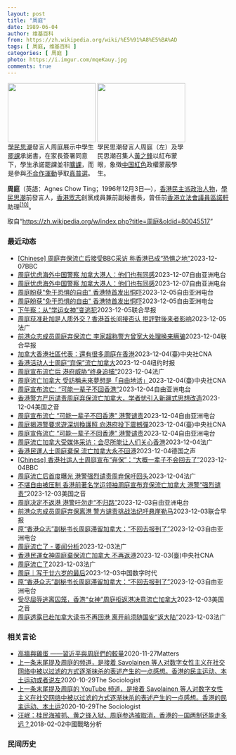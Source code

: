 ```yaml
---
layout: post
title: "周庭"
date: 1989-06-04
author: 维基百科
from: https://zh.wikipedia.org/wiki/%E5%91%A8%E5%BA%AD
tags: [ 周庭, 维基百科 ]
categories: [ 周庭 ]
photo: https://i.imgur.com/mqeKauy.jpg
comments: true
---
```

<div class="mw-content-ltr mw-parser-output" lang="zh" dir="ltr">
<style data-mw-deduplicate="TemplateStyles:r70089473/mw-parser-output/.tmulti">.mw-parser-output .tmulti .thumbinner{display:flex;flex-direction:column}.mw-parser-output .tmulti .trow{display:flex;flex-direction:row;clear:left;flex-wrap:wrap;width:100%;box-sizing:border-box}.mw-parser-output .tmulti .tsingle{margin:1px;float:left}.mw-parser-output .tmulti .theader{clear:both;font-weight:bold;text-align:center;align-self:center;background-color:transparent;width:100%}.mw-parser-output .tmulti .thumbcaption{background-color:transparent}.mw-parser-output .tmulti .text-align-left{text-align:left}.mw-parser-output .tmulti .text-align-right{text-align:right}.mw-parser-output .tmulti .text-align-center{text-align:center}@media all and (max-width:720px){.mw-parser-output .tmulti .thumbinner{width:100%!important;box-sizing:border-box;max-width:none!important;align-items:center}.mw-parser-output .tmulti .trow{justify-content:center}.mw-parser-output .tmulti .tsingle{float:none!important;max-width:100%!important;box-sizing:border-box;text-align:center}.mw-parser-output .tmulti .tsingle .thumbcaption{text-align:left}.mw-parser-output .tmulti .trow>.thumbcaption{text-align:center}}</style><div class="thumb tmulti tright"><div class="thumbinner" style="width:408px;max-width:408px"><div class="trow"><div class="tsingle" style="width:202px;max-width:202px"><div class="thumbimage"><span typeof="mw:File"><a href="/wiki/File:%E9%A6%99%E6%B8%AF%E5%AD%B8%E6%B0%91%E6%80%9D%E6%BD%AE%E5%AE%A3%E4%BD%88926%E4%B8%AD%E5%AD%B8%E7%94%9F%E7%BD%B7%E8%AA%B2%E5%AE%89%E6%8E%92_(2).jpg" class="mw-file-description"><img alt="" src="//upload.wikimedia.org/wikipedia/commons/thumb/f/f4/%E9%A6%99%E6%B8%AF%E5%AD%B8%E6%B0%91%E6%80%9D%E6%BD%AE%E5%AE%A3%E4%BD%88926%E4%B8%AD%E5%AD%B8%E7%94%9F%E7%BD%B7%E8%AA%B2%E5%AE%89%E6%8E%92_%282%29.jpg/200px-%E9%A6%99%E6%B8%AF%E5%AD%B8%E6%B0%91%E6%80%9D%E6%BD%AE%E5%AE%A3%E4%BD%88926%E4%B8%AD%E5%AD%B8%E7%94%9F%E7%BD%B7%E8%AA%B2%E5%AE%89%E6%8E%92_%282%29.jpg" decoding="async" width="200" height="134" class="mw-file-element" srcset="//upload.wikimedia.org/wikipedia/commons/thumb/f/f4/%E9%A6%99%E6%B8%AF%E5%AD%B8%E6%B0%91%E6%80%9D%E6%BD%AE%E5%AE%A3%E4%BD%88926%E4%B8%AD%E5%AD%B8%E7%94%9F%E7%BD%B7%E8%AA%B2%E5%AE%89%E6%8E%92_%282%29.jpg/300px-%E9%A6%99%E6%B8%AF%E5%AD%B8%E6%B0%91%E6%80%9D%E6%BD%AE%E5%AE%A3%E4%BD%88926%E4%B8%AD%E5%AD%B8%E7%94%9F%E7%BD%B7%E8%AA%B2%E5%AE%89%E6%8E%92_%282%29.jpg 1.5x, //upload.wikimedia.org/wikipedia/commons/thumb/f/f4/%E9%A6%99%E6%B8%AF%E5%AD%B8%E6%B0%91%E6%80%9D%E6%BD%AE%E5%AE%A3%E4%BD%88926%E4%B8%AD%E5%AD%B8%E7%94%9F%E7%BD%B7%E8%AA%B2%E5%AE%89%E6%8E%92_%282%29.jpg/400px-%E9%A6%99%E6%B8%AF%E5%AD%B8%E6%B0%91%E6%80%9D%E6%BD%AE%E5%AE%A3%E4%BD%88926%E4%B8%AD%E5%AD%B8%E7%94%9F%E7%BD%B7%E8%AA%B2%E5%AE%89%E6%8E%92_%282%29.jpg 2x" data-file-width="1936" data-file-height="1296"></a></span></div><div class="thumbcaption"><a href="/wiki/%E5%AD%B8%E6%B0%91%E6%80%9D%E6%BD%AE" title="學民思潮">學民思潮</a>發言人周庭展示中學生<a href="/wiki/%E7%BD%B7%E8%AA%B2" title="罷課">罷課</a>承諾書，在家長簽署同意下，學生承諾罷課並非<a href="/wiki/%E6%97%B7%E8%AF%BE" class="mw-disambig" title="旷课">曠課</a>，而是參與<a href="/wiki/%E4%B8%8D%E5%90%88%E4%BD%9C%E9%81%8B%E5%8B%95" title="不合作運動">不合作運動</a>爭取<a href="/wiki/%E7%9C%9F%E6%99%AE%E9%81%B8" title="真普選">真普選</a>。</div></div><div class="tsingle" style="width:202px;max-width:202px"><div class="thumbimage"><span typeof="mw:File"><a href="/wiki/File:%E9%A6%99%E6%B8%AF%E5%AD%B8%E6%B0%91%E6%80%9D%E6%BD%AE%E5%AE%A3%E4%BD%88926%E4%B8%AD%E5%AD%B8%E7%94%9F%E7%BD%B7%E8%AA%B2%E5%AE%89%E6%8E%92_(6).jpg" class="mw-file-description"><img alt="" src="//upload.wikimedia.org/wikipedia/commons/thumb/a/ab/%E9%A6%99%E6%B8%AF%E5%AD%B8%E6%B0%91%E6%80%9D%E6%BD%AE%E5%AE%A3%E4%BD%88926%E4%B8%AD%E5%AD%B8%E7%94%9F%E7%BD%B7%E8%AA%B2%E5%AE%89%E6%8E%92_%286%29.jpg/200px-%E9%A6%99%E6%B8%AF%E5%AD%B8%E6%B0%91%E6%80%9D%E6%BD%AE%E5%AE%A3%E4%BD%88926%E4%B8%AD%E5%AD%B8%E7%94%9F%E7%BD%B7%E8%AA%B2%E5%AE%89%E6%8E%92_%286%29.jpg" decoding="async" width="200" height="134" class="mw-file-element" srcset="//upload.wikimedia.org/wikipedia/commons/thumb/a/ab/%E9%A6%99%E6%B8%AF%E5%AD%B8%E6%B0%91%E6%80%9D%E6%BD%AE%E5%AE%A3%E4%BD%88926%E4%B8%AD%E5%AD%B8%E7%94%9F%E7%BD%B7%E8%AA%B2%E5%AE%89%E6%8E%92_%286%29.jpg/300px-%E9%A6%99%E6%B8%AF%E5%AD%B8%E6%B0%91%E6%80%9D%E6%BD%AE%E5%AE%A3%E4%BD%88926%E4%B8%AD%E5%AD%B8%E7%94%9F%E7%BD%B7%E8%AA%B2%E5%AE%89%E6%8E%92_%286%29.jpg 1.5x, //upload.wikimedia.org/wikipedia/commons/thumb/a/ab/%E9%A6%99%E6%B8%AF%E5%AD%B8%E6%B0%91%E6%80%9D%E6%BD%AE%E5%AE%A3%E4%BD%88926%E4%B8%AD%E5%AD%B8%E7%94%9F%E7%BD%B7%E8%AA%B2%E5%AE%89%E6%8E%92_%286%29.jpg/400px-%E9%A6%99%E6%B8%AF%E5%AD%B8%E6%B0%91%E6%80%9D%E6%BD%AE%E5%AE%A3%E4%BD%88926%E4%B8%AD%E5%AD%B8%E7%94%9F%E7%BD%B7%E8%AA%B2%E5%AE%89%E6%8E%92_%286%29.jpg 2x" data-file-width="1936" data-file-height="1296"></a></span></div><div class="thumbcaption">學民思潮發言人周庭（左）及學民思潮召集人<a href="/wiki/%E9%BB%83%E4%B9%8B%E9%8B%92" title="黃之鋒">黃之鋒</a>以紅布蒙眼，象徵<a href="/wiki/%E4%B8%AD%E5%8D%8E%E4%BA%BA%E6%B0%91%E5%85%B1%E5%92%8C%E5%9B%BD" title="中华人民共和国">中国</a><a href="/wiki/%E7%B4%85%E8%89%B2" class="mw-redirect" title="紅色">紅色</a>政權蒙蔽學生。</div></div></div></div></div>
<p><b>周庭</b>（英語：<span lang="en">Agnes Chow Ting</span>；1996年12月3日<span class="useeditintro" title="Template:BLP editintro">—</span>），<a href="/wiki/%E9%A6%99%E6%B8%AF" title="香港">香港</a><a href="/wiki/%E6%B0%91%E4%B8%BB%E6%B4%BE_(%E9%A6%99%E6%B8%AF)" title="民主派 (香港)">民主派</a><a href="/wiki/%E6%94%BF%E6%B2%BB%E4%BA%BA%E7%89%A9" title="政治人物">政治人物</a>，<a href="/wiki/%E5%AD%B8%E6%B0%91%E6%80%9D%E6%BD%AE" title="學民思潮">學民思潮</a>前發言人，<a href="/wiki/%E9%A6%99%E6%B8%AF%E7%9C%BE%E5%BF%97" title="香港眾志">香港眾志</a>創黨成員兼前副秘書長，曾任前<a href="/wiki/%E9%A6%99%E6%B8%AF%E7%AB%8B%E6%B3%95%E6%9C%83%E8%AD%B0%E5%93%A1" class="mw-redirect" title="香港立法會議員">香港立法會議員</a><a href="/wiki/%E5%8D%80%E8%AB%BE%E8%BB%92" title="區諾軒">區諾軒</a>助理<sup id="cite_ref-10" class="reference"><a href="#cite_note-10">[10]</a></sup>。
</p>
<meta property="mw:PageProp/toc">
</div><!--esi <esi:include src="/esitest-fa8a495983347898/content" /> --><noscript><img src="https://login.wikimedia.org/wiki/Special:CentralAutoLogin/start?type=1x1" alt="" width="1" height="1" style="border: none; position: absolute;"></noscript>
<div class="printfooter" data-nosnippet="">取自“<a dir="ltr" href="https://zh.wikipedia.org/w/index.php?title=周庭&amp;oldid=80045517">https://zh.wikipedia.org/w/index.php?title=周庭&amp;oldid=80045517</a>”</div><div id="recent-news"><h3>最近动态</h3><ul><li><a href="https://nodebe4.github.io/waimei/2023-12-07/Chinese-%E5%91%A8%E5%BA%AD%E5%BC%83%E4%BF%9D%E6%B5%81%E4%BA%A1%E5%90%8E%E6%8E%A5%E5%8F%97BBC%E9%87%87%E8%AE%BF-%E7%A7%B0%E9%A6%99%E6%B8%AF%E5%B7%B2%E6%88%90-%E6%81%90%E6%83%A7%E4%B9%8B%E5%9C%B0" title="[Chinese] 周庭弃保流亡后接受BBC采访 称香港已成“恐惧之地”—— 周庭弃保流亡后接受BBC采访 称香港已成“恐惧之地” 黄思琪（Kelly Ng） BBC记者，发自新加坡 59 分钟...">[Chinese] 周庭弃保流亡后接受BBC采访 称香港已成“恐惧之地”</a><time>2023-12-07</time><a class="tag">BBC</a></li>
<li><a href="https://nodebe4.github.io/waimei/2023-12-07/%E5%91%A8%E5%BA%AD%E5%BF%A7%E8%99%91%E6%B5%B7%E5%A4%96%E4%B8%AD%E5%9B%BD%E8%AD%A6%E5%AF%9F-%E5%8A%A0%E6%8B%BF%E5%A4%A7%E6%B8%AF%E4%BA%BA-%E4%BB%96%E4%BB%AC%E4%B9%9F%E6%9C%89%E5%90%8C%E6%84%9F" title="周庭忧虑海外中国警察 加拿大港人：他们也有同感—— 加拿大香港人参与声援香港的民主活动时，总是戴着口罩面罩，想尽办法不曝光身分。 记者柳飞拍摄 流亡加拿大的前&quot;香港众志&quot;成员...">周庭忧虑海外中国警察 加拿大港人：他们也有同感</a><time>2023-12-07</time><a class="tag">自由亚洲电台</a></li>
<li><a href="https://nodebe4.github.io/waimei/2023-12-07/%E5%91%A8%E5%BA%AD%E5%BF%A7%E8%99%91%E6%B5%B7%E5%A4%96%E4%B8%AD%E5%9B%BD%E8%AD%A6%E5%AF%9F-%E5%8A%A0%E6%8B%BF%E5%A4%A7%E6%B8%AF%E4%BA%BA-%E4%BB%96%E4%BB%AC%E4%B9%9F%E6%9C%89%E5%90%8C%E6%84%9F" title="周庭忧虑海外中国警察 加拿大港人：他们也有同感—— 加拿大香港人参与声援香港的民主活动时，总是戴着口罩面罩，想尽办法不曝光身分。 记者柳飞拍摄 流亡加拿大的前&quot;香港众志&quot;成员...">周庭忧虑海外中国警察 加拿大港人：他们也有同感</a><time>2023-12-07</time><a class="tag">自由亚洲电台</a></li>
<li><a href="https://nodebe4.github.io/waimei/2023-12-05/%E5%91%A8%E5%BA%AD%E7%9B%BC%E8%8E%B7-%E5%85%8D%E4%BA%8E%E6%81%90%E6%83%A7%E7%9A%84%E8%87%AA%E7%94%B1-%E9%A6%99%E6%B8%AF%E7%89%B9%E9%A6%96%E5%8F%91%E5%87%BA%E6%81%AB%E5%90%93" title="周庭盼获”免于恐惧的自由” 香港特首发出恫吓—— 前香港众志成员周庭 路透社图片 前香港众志成员周庭宣布弃保流亡后，香港特首李家超做出回应，声言会全力追捕，并狠批周庭&quot;出卖诚信&amp;quo...">周庭盼获"免于恐惧的自由" 香港特首发出恫吓</a><time>2023-12-05</time><a class="tag">自由亚洲电台</a></li>
<li><a href="https://nodebe4.github.io/waimei/2023-12-05/%E5%91%A8%E5%BA%AD%E7%9B%BC%E8%8E%B7-%E5%85%8D%E4%BA%8E%E6%81%90%E6%83%A7%E7%9A%84%E8%87%AA%E7%94%B1-%E9%A6%99%E6%B8%AF%E7%89%B9%E9%A6%96%E5%8F%91%E5%87%BA%E6%81%AB%E5%90%93" title="周庭盼获”免于恐惧的自由” 香港特首发出恫吓—— 前香港众志成员周庭 路透社图片 前香港众志成员周庭宣布弃保流亡后，香港特首李家超做出回应，声言会全力追捕，并狠批周庭“出卖诚信”，瞒骗香港警方。...">周庭盼获"免于恐惧的自由" 香港特首发出恫吓</a><time>2023-12-05</time><a class="tag">自由亚洲电台</a></li>
<li><a href="https://nodebe4.github.io/waimei/2023-12-05/%E4%B8%8B%E5%8D%88%E5%AF%9F-%E4%BB%8E-%E5%AD%A6%E8%BF%90%E5%A5%B3%E7%A5%9E-%E5%8F%98%E9%80%83%E7%8A%AF" title="下午察：从“学运女神”变逃犯—— 曾有“学运女神”称号的前香港众志副秘书长周庭星期天（12月3日）宣布弃保流亡。图为周庭2019年8月30日在香港东区裁判法院获保释后会见媒体。（法新社） 又有一...">下午察：从“学运女神”变逃犯</a><time>2023-12-05</time><a class="tag">联合早报</a></li>
<li><a href="https://nodebe4.github.io/waimei/2023-12-05/%E5%91%A8%E5%BA%AD%E8%8E%B7%E5%87%86%E8%B5%B4%E5%8A%A0%E6%98%AF%E4%BA%BA%E8%B4%A8%E5%A4%96%E4%BA%A4-%E9%A6%99%E6%B8%AF%E9%A6%96%E9%95%BF%E9%97%B4%E6%8E%A5%E5%90%A6%E8%AE%A4-%E6%8B%92%E8%A9%95%E5%B0%8D%E5%BE%8C%E6%9D%A5%E8%80%85%E5%BD%B1%E5%93%8D" title="周庭获准赴加是人质外交？香港首长间接否认 拒評對後来者影响—— 05/12/2023 - 10:09 有「香港民主女神」之称的周庭弃保潜逃一事继续发酵，有不少评论指，中共是期望藉「放生」周庭来纾...">周庭获准赴加是人质外交？香港首长间接否认 拒評對後来者影响</a><time>2023-12-05</time><a class="tag">法广</a></li>
<li><a href="https://nodebe4.github.io/waimei/2023-12-04/%E5%89%8D%E6%B8%AF%E4%BC%97%E5%BF%97%E6%88%90%E5%91%98%E5%91%A8%E5%BA%AD%E5%BC%83%E4%BF%9D%E6%B5%81%E4%BA%A1-%E6%9D%8E%E5%AE%B6%E8%B6%85%E7%A7%B0%E8%AD%A6%E6%96%B9%E6%9B%BE%E5%AE%BD%E5%A4%A7%E5%A4%84%E7%90%86%E6%8D%A2%E6%9D%A5%E7%9E%92%E9%AA%97" title="前港众志成员周庭弃保流亡 李家超称警方曾宽大处理换来瞒骗—— 前香港众志成员周庭弃保前往加拿大留学，表明大概这辈子都不会返港，香港特首李家超星期二（12月5日）在行政会议前记者会上说，警方曾宽大...">前港众志成员周庭弃保流亡 李家超称警方曾宽大处理换来瞒骗</a><time>2023-12-04</time><a class="tag">联合早报</a></li>
<li><a href="https://nodebe4.github.io/waimei/2023-12-04/%E5%8A%A0%E6%8B%BF%E5%A4%A7%E9%A6%99%E6%B8%AF%E7%A4%BE%E5%8D%80%E4%BB%A3%E8%A1%A8-%E9%82%84%E6%9C%89%E5%BE%88%E5%A4%9A%E5%91%A8%E5%BA%AD%E5%9C%A8%E9%A6%99%E6%B8%AF" title="加拿大香港社區代表：還有很多周庭在香港—— （中央社記者程愛芬溫哥華4日專電）前「香港眾志」核心成員周庭決定棄保留在加拿大。她接受加媒採訪時說，最近3年終於了解到什麼是「免於恐懼的自由」。加拿大...">加拿大香港社區代表：還有很多周庭在香港</a><time>2023-12-04</time><a class="tag">(臺)中央社CNA</a></li>
<li><a href="https://nodebe4.github.io/waimei/2023-12-04/%E9%A6%99%E6%B8%AF%E6%B4%BB%E5%8A%A8%E4%BA%BA%E5%A3%AB%E5%91%A8%E5%BA%AD-%E5%BC%83%E4%BF%9D-%E6%B5%81%E4%BA%A1%E5%8A%A0%E6%8B%BF%E5%A4%A7" title="香港活动人士周庭“弃保”流亡加拿大—— 香港民主活动人士周庭在香港大埔的家中被警方逮捕，摄于2020年8月。 Lam Yik Fei for The New York Times 在香港的全面镇...">香港活动人士周庭“弃保”流亡加拿大</a><time>2023-12-04</time><a class="tag">纽约时报</a></li>
<li><a href="https://nodebe4.github.io/waimei/2023-12-04/%E5%91%A8%E5%BA%AD%E5%AE%A3%E5%B8%83%E6%B5%81%E4%BA%A1%E5%90%8E-%E6%B8%AF%E5%BA%9C%E5%A8%81%E8%83%81-%E7%BB%88%E8%BA%AB%E8%BF%BD%E6%8D%95" title="周庭宣布流亡后 港府威胁“终身追捕”—— 05/12/2023 - 00:53 香港民运人士，曾被监禁，如今在加拿大读书的周庭宣布，基于香港形势及自身安全，不会回港，而且是“大概一辈子不会回去了...">周庭宣布流亡后 港府威胁“终身追捕”</a><time>2023-12-04</time><a class="tag">法广</a></li>
<li><a href="https://nodebe4.github.io/waimei/2023-12-04/%E5%91%A8%E5%BA%AD%E6%B5%81%E4%BA%A1%E5%8A%A0%E6%8B%BF%E5%A4%A7-%E5%8F%97%E8%A8%AA%E7%A8%B1%E6%9C%AA%E4%BE%86%E5%A4%A2%E6%83%B3%E6%98%AF-%E8%87%AA%E7%94%B1%E5%9C%B0%E6%B4%BB" title="周庭流亡加拿大 受訪稱未來夢想是「自由地活」—— （中央社記者楊明珠東京4日專電）前「香港眾志」核心成員周庭昨晚在社群媒體發文，指會「棄保」留在加拿大不再返港。她今天接受日媒視訊專訪說明為何不再...">周庭流亡加拿大 受訪稱未來夢想是「自由地活」</a><time>2023-12-04</time><a class="tag">(臺)中央社CNA</a></li>
<li><a href="https://nodebe4.github.io/waimei/2023-12-04/%E5%91%A8%E5%BA%AD%E5%AE%A3%E5%B8%83%E6%B5%81%E4%BA%A1-%E5%8F%AF%E8%83%BD%E4%B8%80%E8%BE%88%E5%AD%90%E4%B8%8D%E5%9B%9E%E9%A6%99%E6%B8%AF" title="周庭宣布流亡: “可能一辈子不回香港”—— 周庭说她出国前被迫与国安游深圳打卡、并写悔过书认错。 路透社资料图片 有香港&quot;民主女神&quot;称号的前香港众志核心成员周庭在社交网站发文...">周庭宣布流亡: “可能一辈子不回香港”</a><time>2023-12-04</time><a class="tag">自由亚洲电台</a></li>
<li><a href="https://nodebe4.github.io/waimei/2023-12-04/%E9%A6%99%E6%B8%AF%E8%AD%A6%E6%96%B9%E4%B8%A5%E5%8E%89%E8%B0%B4%E8%B4%A3%E5%91%A8%E5%BA%AD%E5%BC%83%E4%BF%9D%E6%B5%81%E4%BA%A1%E5%8A%A0%E6%8B%BF%E5%A4%A7-%E5%AD%A6%E8%80%85%E5%BF%A7%E5%BC%95%E5%85%A5%E6%96%B0%E7%96%86%E5%BC%8F%E6%80%9D%E6%83%B3%E6%94%B9%E9%80%A0" title="香港警方严厉谴责周庭弃保流亡加拿大，学者忧引入新疆式思想改造—— Mon, 04 Dec 2023 16:19:20 GMT 资料照：前香港众志副秘书长周庭抵达香港一家法庭。（2020年11月2...">香港警方严厉谴责周庭弃保流亡加拿大，学者忧引入新疆式思想改造</a><time>2023-12-04</time><a class="tag">美国之音</a></li>
<li><a href="https://nodebe4.github.io/waimei/2023-12-04/%E5%91%A8%E5%BA%AD%E5%AE%A3%E5%B8%83%E6%B5%81%E4%BA%A1-%E5%8F%AF%E8%83%BD%E4%B8%80%E8%BE%88%E5%AD%90%E4%B8%8D%E5%9B%9E%E9%A6%99%E6%B8%AF-%E6%B8%AF%E8%AD%A6%E8%B0%B4%E8%B4%A3" title="周庭宣布流亡 “可能一辈子不回香港” 港警谴责—— 周庭说她出国前被迫与国安游深圳打卡、并写悔过书认错。 路透档案照片 有香港&quot;民主女神&quot;称号的前香港众志核心成员周庭，在社交...">周庭宣布流亡 “可能一辈子不回香港” 港警谴责</a><time>2023-12-04</time><a class="tag">自由亚洲电台</a></li>
<li><a href="https://nodebe4.github.io/waimei/2023-12-04/%E5%91%A8%E5%BA%AD%E6%8F%AD%E6%B8%AF%E8%AD%A6%E8%A6%81%E6%B1%82%E9%81%8A%E6%B7%B1%E5%9C%B3%E6%8F%9B%E8%AD%B7%E7%85%A7-%E5%90%91%E6%B8%AF%E5%BA%9C%E6%8A%95%E4%B8%8B%E9%9C%87%E6%92%BC%E5%BD%88" title="周庭揭港警要求遊深圳換護照 向港府投下震撼彈—— （中央社記者陳鎧妤台北4日電）前「香港眾志」成員周庭昨晚宣布流亡加拿大，更披露港警要求她「遊深圳」及寫「感謝信」來交換護照，對香港政府投下一枚震...">周庭揭港警要求遊深圳換護照 向港府投下震撼彈</a><time>2023-12-04</time><a class="tag">(臺)中央社CNA</a></li>
<li><a href="https://nodebe4.github.io/waimei/2023-12-04/%E5%91%A8%E5%BA%AD%E5%AE%A3%E4%BD%88%E6%B5%81%E4%BA%A1-%E5%8F%AF%E8%83%BD%E4%B8%80%E8%BE%88%E5%AD%90%E4%B8%8D%E5%9B%9E%E9%A6%99%E6%B8%AF-%E6%B8%AF%E8%AD%A6%E8%B0%B4%E8%B4%A3" title="周庭宣佈流亡 “可能一辈子不回香港” 港警谴责—— 周庭说她出国前被迫与国安游深圳打卡、并写悔过书认错。 路透档案照片 有香港&quot;民主女神&quot;称号的前香港众志核心成员周庭，在社交...">周庭宣佈流亡 “可能一辈子不回香港” 港警谴责</a><time>2023-12-04</time><a class="tag">自由亚洲电台</a></li>
<li><a href="https://nodebe4.github.io/waimei/2023-12-04/%E5%91%A8%E5%BA%AD%E6%B5%81%E4%BA%A1%E5%8A%A0%E6%8B%BF%E5%A4%A7%E5%8F%97%E5%AA%92%E4%BD%93%E9%87%87%E8%AE%BF-%E4%BC%9A%E5%B0%BD%E6%89%80%E8%83%BD%E8%AE%A9%E4%BA%BA%E4%BB%AC%E5%85%B3%E5%BF%83%E9%A6%99%E6%B8%AF" title="周庭流亡加拿大受媒体采访：会尽所能让人们关心香港—— 04/12/2023 - 13:18 前香港众志副秘书长周庭12月3日在其Instagram上宣布，她今年9月已离港赴加拿大读书，原定本月要...">周庭流亡加拿大受媒体采访：会尽所能让人们关心香港</a><time>2023-12-04</time><a class="tag">法广</a></li>
<li><a href="https://nodebe4.github.io/waimei/2023-12-04/%E9%A6%99%E6%B8%AF%E6%B0%91%E9%81%8B%E4%BA%BA%E5%A3%AB%E5%91%A8%E5%BA%AD%E6%A3%84%E4%BF%9D-%E6%B5%81%E4%BA%A1%E5%8A%A0%E6%8B%BF%E5%A4%A7%E6%B0%B8%E4%B8%8D%E5%9B%9E%E6%B8%AF" title="香港民運人士周庭棄保 流亡加拿大永不回港—— 2023-12-04T08:15:51.816Z 香港民運人士周庭2021年6月12日刑滿出獄（資料照） （德國之聲中文網）前「香港眾志」副秘書長周...">香港民運人士周庭棄保 流亡加拿大永不回港</a><time>2023-12-04</time><a class="tag">德国之声</a></li>
<li><a href="https://nodebe4.github.io/waimei/2023-12-04/Chinese-%E9%A6%99%E6%B8%AF%E7%A4%BE%E8%BF%90%E4%BA%BA%E5%A3%AB%E5%91%A8%E5%BA%AD%E5%AE%A3%E5%B8%83-%E5%BC%83%E4%BF%9D-%E5%A4%A7%E6%A6%82%E4%B8%80%E8%BE%88%E5%AD%90%E4%B8%8D%E4%BC%9A%E5%9B%9E%E5%8E%BB%E4%BA%86" title="[Chinese] 香港社运人士周庭宣布“弃保”：“大概一辈子不会回去了”—— 香港社运人士周庭宣布“弃保”：“大概一辈子不会回去了” 33 分钟前 图像来源，Reuters 曾被香港国安处拘捕...">[Chinese] 香港社运人士周庭宣布“弃保”：“大概一辈子不会回去了”</a><time>2023-12-04</time><a class="tag">BBC</a></li>
<li><a href="https://nodebe4.github.io/waimei/2023-12-04/%E5%91%A8%E5%BA%AD%E6%B5%81%E4%BA%A1%E5%90%8E%E9%A6%96%E5%BA%A6%E6%9B%9D%E5%85%89-%E6%B8%AF%E8%AD%A6%E5%BC%BA%E7%83%88%E8%B0%B4%E8%B4%A3%E5%91%A8%E5%BC%83%E4%BF%9D%E5%90%81%E5%9B%9E%E5%A4%B4" title="周庭流亡后首度曝光 港警强烈谴责周弃保吁回头—— 04/12/2023 - 08:37 须向警方写悔过书和到中国内地受教育一遭才获准到加拿大留学的香港民运人士周庭实质性流亡后，警方国家安全处（下...">周庭流亡后首度曝光 港警强烈谴责周弃保吁回头</a><time>2023-12-04</time><a class="tag">法广</a></li>
<li><a href="https://nodebe4.github.io/waimei/2023-12-03/%E4%B8%8D%E5%A0%AA%E8%87%AA%E7%94%B1%E8%A2%AB%E5%8E%8B%E5%88%B6-%E9%A6%99%E6%B8%AF%E5%89%8D%E8%91%97%E5%90%8D%E5%AD%A6%E8%BF%90%E9%A2%86%E8%A2%96%E5%91%A8%E5%BA%AD%E5%AE%A3%E5%B8%83%E5%BC%83%E4%BF%9D%E6%B5%81%E4%BA%A1%E5%8A%A0%E6%8B%BF%E5%A4%A7-%E6%B8%AF%E8%AD%A6-%E5%BC%BA%E7%83%88%E8%B0%B4%E8%B4%A3" title="不堪自由被压制 香港前著名学运领袖周庭宣布弃保流亡加拿大 港警“强烈谴责”—— Mon, 04 Dec 2023 05:55:12 GMT 资料图：香港著名学运领袖周庭来到香港一家法庭接受庭审。...">不堪自由被压制 香港前著名学运领袖周庭宣布弃保流亡加拿大 港警“强烈谴责”</a><time>2023-12-03</time><a class="tag">美国之音</a></li>
<li><a href="https://nodebe4.github.io/waimei/2023-12-03/%E5%91%A8%E5%BA%AD%E5%86%B3%E5%AE%9A%E4%B8%8D%E8%BF%94%E6%B8%AF-%E6%B8%AF%E8%AD%A6%E5%90%81%E5%8B%BF%E8%B5%B0-%E4%B8%8D%E5%BD%92%E8%B7%AF" title="周庭决定不返港 港警吁勿走“不归路”—— 路透社档案照片 在加拿大读书的原“香港众志”副秘书长周庭，因涉国安案件，保释至12月，她12月3日公开表示决定不回香港向警方报到。根据香港明报报道，港警...">周庭决定不返港 港警吁勿走“不归路”</a><time>2023-12-03</time><a class="tag">自由亚洲电台</a></li>
<li><a href="https://nodebe4.github.io/waimei/2023-12-03/%E5%89%8D%E6%B8%AF%E4%BC%97%E5%BF%97%E6%88%90%E5%91%98%E5%91%A8%E5%BA%AD%E5%BC%83%E4%BF%9D%E7%A6%BB%E6%B8%AF-%E8%AD%A6%E6%96%B9%E8%B0%B4%E8%B4%A3%E6%8C%91%E6%88%98%E6%B3%95%E7%BA%AA%E5%90%81%E6%82%AC%E5%B4%96%E5%8B%92%E9%A9%AC" title="前港众志成员周庭弃保离港 警方谴责挑战法纪吁悬崖勒马—— 前香港众志成员周庭在社交平台发文称，已赴加拿大留学，并坦言虽曾想过在本月底返港就所涉及的国安案向警方报到，但考虑多方因素后决定弃保离港。...">前港众志成员周庭弃保离港 警方谴责挑战法纪吁悬崖勒马</a><time>2023-12-03</time><a class="tag">联合早报</a></li>
<li><a href="https://nodebe4.github.io/waimei/2023-12-03/%E5%8E%9F-%E9%A6%99%E6%B8%AF%E4%BC%97%E5%BF%97-%E5%89%AF%E7%A7%98%E4%B9%A6%E9%95%BF%E5%91%A8%E5%BA%AD%E6%BB%9E%E7%95%99%E5%8A%A0%E6%8B%BF%E5%A4%A7-%E4%B8%8D%E5%9B%9E%E5%8E%BB%E6%8A%A5%E5%88%B0%E4%BA%86" title="原“香港众志”副秘书长周庭滞留加拿大：“不回去报到了”—— 周庭在帖文表示，她于2020年11月23日因警察总部案开始还押，随后被判入狱10个月。 X截图 原“香港众志”副秘书长周庭12月3日通...">原“香港众志”副秘书长周庭滞留加拿大：“不回去报到了”</a><time>2023-12-03</time><a class="tag">自由亚洲电台</a></li>
<li><a href="https://nodebe4.github.io/waimei/2023-12-03/%E5%91%A8%E5%BA%AD%E6%B5%81%E4%BA%A1%E4%BA%86-%E8%A6%81%E9%97%BB%E5%88%86%E6%9E%90" title="周庭流亡了 - 要闻分析—— 04/12/2023 - 01:47 两年多前周庭出狱的日子恰好是香港“反送中”两周年。这位有“民主女神”之誉的年轻女子，从那时起一直沉默，惦念她的人们星期天从社交...">周庭流亡了 - 要闻分析</a><time>2023-12-03</time><a class="tag">法广</a></li>
<li><a href="https://nodebe4.github.io/waimei/2023-12-03/%E9%A6%99%E6%B8%AF%E6%B0%91%E9%81%8B%E5%A5%B3%E7%A5%9E%E5%91%A8%E5%BA%AD%E6%A3%84%E4%BF%9D%E6%B5%81%E4%BA%A1%E5%8A%A0%E6%8B%BF%E5%A4%A7-%E4%B8%8D%E5%86%8D%E8%BF%94%E6%B8%AF" title="香港民運女神周庭棄保流亡加拿大 不再返港—— （中央社台北4日電）被稱為香港「民主女神」的前「香港眾志」核心成員周庭，在加拿大宣布經慎重考慮後「大概一輩子不會回去了」；香港警方今天對此表達譴責，...">香港民運女神周庭棄保流亡加拿大 不再返港</a><time>2023-12-03</time><a class="tag">(臺)中央社CNA</a></li>
<li><a href="https://nodebe4.github.io/waimei/2023-12-03/%E5%91%A8%E5%BA%AD%E6%B5%81%E4%BA%A1%E4%BA%86" title="周庭流亡了—— 04/12/2023 - 00:03 两年多前周庭出狱的日子恰好是香港“反送中”两周年。这位有“民主女神”之誉的年轻女子，从那时起一直沉默，惦念她的人们星期天从社交媒体Insta...">周庭流亡了</a><time>2023-12-03</time><a class="tag">法广</a></li>
<li><a href="https://nodebe4.github.io/waimei/2023-12-03/%E5%91%A8%E5%BA%AD-%E5%86%99%E4%BA%8E%E5%BB%BF%E5%85%AD%E5%B2%81%E7%9A%84%E6%9C%80%E5%90%8E" title="周庭｜写于廿六岁的最后—— CDT 档案卡 标题：原文无标题作者：周庭发表日期：2023.12.3来源：周庭 Instagram主题归类：CDS专页：港版国安法：香港的终结？CDS收藏：公民馆版...">周庭｜写于廿六岁的最后</a><time>2023-12-03</time><a class="tag">中国数字时代</a></li>
<li><a href="https://nodebe4.github.io/waimei/2023-12-03/%E5%8E%9F-%E9%A6%99%E6%B8%AF%E4%BC%97%E5%BF%97-%E5%89%AF%E7%A7%98%E4%B9%A6%E9%95%BF%E5%91%A8%E5%BA%AD%E6%BB%9E%E7%95%99%E5%8A%A0%E6%8B%BF%E5%A4%A7-%E4%B8%8D%E5%9B%9E%E5%8E%BB%E6%8A%A5%E5%88%B0%E4%BA%86" title="原“香港众志”副秘书长周庭滞留加拿大：“不回去报到了”—— 周庭在帖文表示，她于2020年11月23日因警察总部案开始还押，随后被判入狱10个月。 X截图 原“香港众志”副秘书长周庭12月3日通...">原“香港众志”副秘书长周庭滞留加拿大：“不回去报到了”</a><time>2023-12-03</time><a class="tag">自由亚洲电台</a></li>
<li><a href="https://nodebe4.github.io/waimei/2023-12-03/%E5%8F%97%E5%B0%BD%E5%B1%88%E8%BE%B1%E9%80%83%E7%A6%BB%E5%9B%9A%E7%AC%BC-%E9%A6%99%E6%B8%AF-%E5%A5%B3%E7%A5%9E-%E5%91%A8%E5%BA%AD%E6%8B%92%E8%BF%94%E6%B8%AF%E5%86%B3%E6%84%8F%E6%B5%81%E4%BA%A1%E5%8A%A0%E6%8B%BF%E5%A4%A7" title="受尽屈辱逃离囚笼，香港“女神”周庭拒返港决意流亡加拿大—— Sun, 03 Dec 2023 17:16:38 GMT 香港前学生领袖、前香港众志发言人、副秘书长周庭2019年8月30日与前学生...">受尽屈辱逃离囚笼，香港“女神”周庭拒返港决意流亡加拿大</a><time>2023-12-03</time><a class="tag">美国之音</a></li>
<li><a href="https://nodebe4.github.io/waimei/2023-12-03/%E5%91%A8%E5%BA%AD%E9%80%8F%E9%9C%B2%E5%B7%B2%E8%B5%B4%E5%8A%A0%E6%8B%BF%E5%A4%A7%E8%AF%BB%E4%B9%A6%E4%B8%8D%E5%86%8D%E5%9B%9E%E6%B8%AF-%E7%A6%BB%E5%BC%80%E5%89%8D%E9%A1%BB%E9%9A%8F%E5%9B%BD%E5%AE%89-%E8%BF%94%E5%A4%A7%E9%99%86" title="周庭透露已赴加拿大读书不再回港 离开前须随国安“返大陆”—— 03/12/2023 - 17:07 前香港众志副秘书长周庭12月3日通过社交媒体平台Instagram贴文透露，她今年9月已离开香...">周庭透露已赴加拿大读书不再回港 离开前须随国安“返大陆”</a><time>2023-12-03</time><a class="tag">法广</a></li>
</ul></div><div id="open-opinion"><h3>相关言论</h3><ul><li><a href="https://nodebe4.github.io/opinion/2020-11-27/%E9%AB%98%E7%89%86%E8%88%87%E9%9B%9E%E8%9B%8B-%E7%BF%92%E8%BF%91%E5%B9%B3%E8%88%87%E5%91%A8%E5%BA%AD%E5%80%91%E7%9A%84%E8%BC%83%E9%87%8F/" title="楊建利">高牆與雞蛋 ——習近平與周庭們的較量</a><time>2020-11-27</time><a class="tag">Matters</a></li>
<li><a href="https://nodebe4.github.io/opinion/2020-10-29/%E4%B8%8A%E4%B8%80%E6%9D%A1%E6%9C%AB%E5%B0%BE%E6%8F%90%E5%8F%8A%E5%91%A8%E5%BA%AD%E7%9A%84%E9%A2%91%E9%81%93-%E6%98%AF%E6%8E%A5%E7%9D%80-Savolainen-%E7%AD%89%E4%BA%BA%E5%AF%B9%E6%95%B0%E5%AD%97%E5%A5%B3%E6%80%A7%E4%B8%BB%E4%B9%89%E5%9C%A8%E7%A4%BE%E4%BA%A4%E7%BD%91%E7%BB%9C%E4%B8%AD%E8%A2%AB%E4%BB%A5%E8%BF%87%E6%BB%A4%E7%9A%84%E6%96%B9%E5%BC%8F/" title="The Sociologist">上一条末尾提及周庭的频道，是接着 Savolainen 等人对数字女性主义在社交网络中被以过滤的方式逐渐抹杀的表述产生的一点感想。香港的民主运动、本土运动或者说左</a><time>2020-10-29</time><a class="tag">The Sociologist</a></li>
<li><a href="https://nodebe4.github.io/opinion/2020-10-29/%E4%B8%8A%E4%B8%80%E6%9D%A1%E6%9C%AB%E5%B0%BE%E6%8F%90%E5%8F%8A%E5%91%A8%E5%BA%AD%E7%9A%84-YouTube-%E9%A2%91%E9%81%93-%E6%98%AF%E6%8E%A5%E7%9D%80-Savolainen-%E7%AD%89%E4%BA%BA%E5%AF%B9%E6%95%B0%E5%AD%97%E5%A5%B3%E6%80%A7%E4%B8%BB%E4%B9%89%E5%9C%A8%E7%A4%BE%E4%BA%A4%E7%BD%91/" title="The Sociologist">上一条末尾提及周庭的 YouTube 频道，是接着 Savolainen 等人对数字女性主义在社交网络中被以过滤的方式逐渐抹杀的表述产生的一点感想。香港的民主运动、本土运</a><time>2020-10-29</time><a class="tag">The Sociologist</a></li>
<li><a href="https://nodebe4.github.io/opinion/2018-02-02/%E6%B1%AA%E5%B2%B7-%E6%A1%82%E6%B0%91%E6%B5%B7%E8%A2%AB%E6%8A%93-%E9%BB%84%E4%B9%8B%E9%94%8B%E5%85%A5%E7%8B%B1-%E5%91%A8%E5%BA%AD%E5%8F%82%E9%80%89%E8%A2%AB%E5%8F%96%E6%B6%88-%E9%A6%99%E6%B8%AF%E7%9A%84%E4%B8%80%E5%9B%BD%E4%B8%A4%E5%88%B6%E8%BF%98%E8%83%BD%E8%B5%B0%E5%A4%9A%E8%BF%9C/" title="汪岷">汪岷：桂民海被抓、黄之锋入狱、周庭参选被取消，香港的一国两制还能走多远？</a><time>2018-02-02</time><a class="tag">中國戰略分析</a></li>
</ul></div><div id="mjls-record"><h3>民间历史</h3><ul></ul></div>